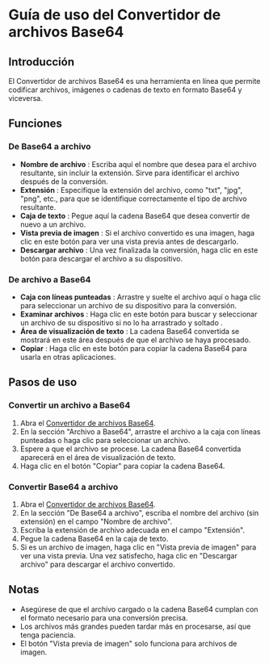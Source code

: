 # Guía de uso del Convertidor de archivos Base64

## Introducción

El Convertidor de archivos Base64 es una herramienta en línea que permite codificar archivos, imágenes o cadenas de texto en formato Base64 y viceversa.

## Funciones

### De Base64 a archivo

  * **Nombre de archivo** : Escriba aquí el nombre que desea para el archivo resultante, sin incluir la extensión. Sirve para identificar el archivo después de la conversión.
  * **Extensión** : Especifique la extensión del archivo, como "txt", "jpg", "png", etc., para que se identifique correctamente el tipo de archivo resultante.
  * **Caja de texto** : Pegue aquí la cadena Base64 que desea convertir de nuevo a un archivo.
  * **Vista previa de imagen** : Si el archivo convertido es una imagen, haga clic en este botón para ver una vista previa antes de descargarlo.
  * **Descargar archivo** : Una vez finalizada la conversión, haga clic en este botón para descargar el archivo a su dispositivo.

### De archivo a Base64

  * **Caja con líneas punteadas** : Arrastre y suelte el archivo aquí o haga clic para seleccionar un archivo de su dispositivo para la conversión.
  * **Examinar archivos** : Haga clic en este botón para buscar y seleccionar un archivo de su dispositivo si no lo ha arrastrado y soltado .
 * **Área de visualización de texto** : La cadena Base64 convertida se mostrará en este área después de que el archivo se haya procesado.
  * **Copiar** : Haga clic en este botón para copiar la cadena Base64 para usarla en otras aplicaciones.

## Pasos de uso

### Convertir un archivo a Base64

  1. Abra el [Convertidor de archivos Base64](https://atoolio.com/base64-file-converter).
  2. En la sección "Archivo a Base64", arrastre el archivo a la caja con líneas punteadas o haga clic para seleccionar un archivo.
  3. Espere a que el archivo se procese. La cadena Base64 convertida aparecerá en el área de visualización de texto.
  4. Haga clic en el botón "Copiar" para copiar la cadena Base64.

### Convertir Base64 a archivo

  1. Abra el [Convertidor de archivos Base64](https://atoolio.com/base64-file-converter).
  2. En la sección "De Base64 a archivo", escriba el nombre del archivo (sin extensión) en el campo "Nombre de archivo".
  3. Escriba la extensión de archivo adecuada en el campo "Extensión".
  4. Pegue la cadena Base64 en la caja de texto.
  5. Si es un archivo de imagen, haga clic en "Vista previa de imagen" para ver una vista previa. Una vez satisfecho, haga clic en "Descargar archivo" para descargar el archivo convertido.

## Notas

  * Asegúrese de que el archivo cargado o la cadena Base64 cumplan con el formato necesario para una conversión precisa.
  * Los archivos más grandes pueden tardar más en procesarse, así que tenga paciencia.
  * El botón "Vista previa de imagen" solo funciona para archivos de imagen.